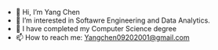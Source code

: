 - 👋 Hi, I’m Yang Chen
- 👀 I’m interested in Softawre Engineering and Data Analytics.
- 🌱 I have completed my Computer Science degree
- 📫 How to reach me: Yangchen09202001@gmail.com


<!---
YangChen09202001/YangChen09202001 is a ✨ special ✨ repository because its `README.md` (this file) appears on your GitHub profile.
You can click the Preview link to take a look at your changes.
--->
